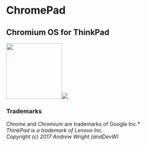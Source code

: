 # ChromePad
## Chromium OS for ThinkPad
<img src="https://github.com/andDevW/ChromePad/blob/master/logo_chromium.png" width="150" height="150"/><img src="https://github.com/andDevW/ChromePad/blob/master/thinkpad_logo.jpg"/> 


### Trademarks

*Chrome* and *Chromium* are trademarks of Google Inc.*     
*ThinkPad is a trademark of Lenovo Inc.*  
*Copyright (c) 2017 Andrew Wright (andDevW)*
